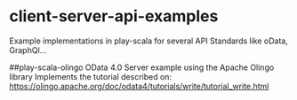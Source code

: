 # client-server-api-examples
Example implementations  in play-scala for several API Standards like oData, GraphQl...

##play-scala-olingo
OData 4.0 Server example using the Apache Olingo library
Implements the tutorial described on:
https://olingo.apache.org/doc/odata4/tutorials/write/tutorial_write.html

